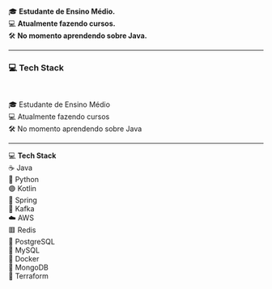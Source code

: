 🎓 **Estudante de Ensino Médio.**  
💻 **Atualmente fazendo cursos.**  
🛠️ **No momento aprendendo sobre Java.**  

---

### 💻 Tech Stack  
<br>

🎓 Estudante de Ensino Médio  
💻 Atualmente fazendo cursos  
🛠️ No momento aprendendo sobre Java

---

💻 **Tech Stack**  
☕ Java  
🐍 Python  
🟣 Kotlin  
🌱 Spring  
📡 Kafka  
☁️ AWS  
🟥 Redis  
🐘 PostgreSQL  
🐬 MySQL  
🐳 Docker  
🥬 MongoDB  
🧱 Terraform
